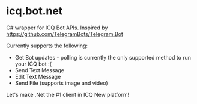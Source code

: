 # icq.bot.net

C# wrapper for ICQ Bot APIs. Inspired by https://github.com/TelegramBots/Telegram.Bot

Currently supports the following:
* Get Bot updates - polling is currently the only supported method to run your ICQ bot :(
* Send Text Message
* Edit Text Message
* Send File (supports image and video)

Let's make .Net the #1 client in ICQ New platform!
